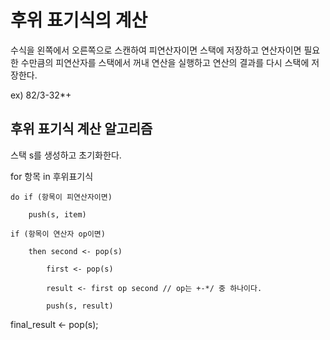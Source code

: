 # 후위 표기식의 계산

수식을 왼쪽에서 오른쪽으로 스캔하여 피연산자이면 스택에 저장하고 연산자이면 필요한 수만큼의 피연산자를 스택에서 꺼내 연산을 실행하고 연산의 결과를 다시 스택에 저장한다.


ex) 82/3-32*+


## 후위 표기식 계산 알고리즘

스택 s를 생성하고 초기화한다.

for 항목 in 후위표기식

    do if (항목이 피연산자이면)

        push(s, item)

    if (항목이 연산자 op이면)

        then second <- pop(s)

            first <- pop(s)

            result <- first op second // op는 +-*/ 중 하나이다.

            push(s, result)

final_result <- pop(s);